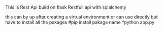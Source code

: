 This is Rest Api build on flask Restfull api 
with sqlalchemy 

this can by up after 
creating a virtual environment or can use directly but have to install 
all the pakages
#pip install pakage name
*python app.py 